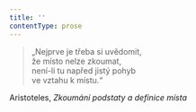 ```yaml
---
title: ''
contentType: prose
---
```


> „Nejprve je třeba si uvědomit,  
> že místo nelze zkoumat,  
> není-li tu napřed jistý pohyb  
> ve vztahu k místu.“

Aristoteles, _Zkoumání podstaty a definice místa_
